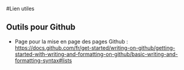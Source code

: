 #Lien utiles

## Outils pour Github

- Page pour la mise en page des pages Github : https://docs.github.com/fr/get-started/writing-on-github/getting-started-with-writing-and-formatting-on-github/basic-writing-and-formatting-syntax#lists
